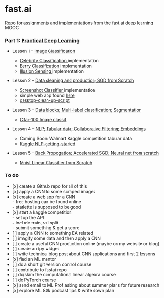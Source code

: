 # fast.ai
Repo for assignments and implementations from the fast.ai deep learning MOOC


### Part 1: <a href = "https://github.com/anjay1101/fast.ai/blob/master/Practical_Deep_Learning_Notes.ipynb"> Practical Deep Learning <a>
* Lesson 1 – <a href = "https://course.fast.ai/videos/?lesson=1"> Image Classification
   * <a href = https://github.com/anjay1101/fast.ai/blob/master/Celebrity_Classification.ipynb > Celebrity Classification <a> implementation
   * <a href = https://github.com/anjay1101/fast.ai/blob/master/Berry_Classif.ipynb > Berry Classification <a> implementation
   * <a href = https://github.com/anjay1101/fast.ai/blob/master/Illusion-Sensing.ipynb > Illusion Sensing <a> implementation

* Lesson 2 – <a href = "https://course.fast.ai/videos/?lesson=2"> Data cleaning and production; SGD from Scratch <a>
   * <a href = https://github.com/anjay1101/fast.ai/blob/master/Desktop-Classif.ipynb > Screenshot Classifier <a> implementation
   * simple web app found <a href = https://desktop-cleaner.onrender.com/> here </a>
   * <a href = https://github.com/anjay1101/fast.ai/blob/master/Clean-Up.ipynb> desktop-clean-up-script </a>
  
* Lesson 3 – <a href = "https://course.fast.ai/videos/?lesson=3"> Data blocks; Multi-label classification; Segmentation <a>
  * <a href = https://github.com/anjay1101/fast.ai/blob/master/Cifar_100.ipynb> Cifar-100 Image classif </a> 

* Lesson 4 – <a href = "https://course.fast.ai/videos/?lesson=4"> NLP; Tabular data; Collaborative Filtering; Embeddings <a>
   * Coming Soon: Walmart Kaggle competition tabular data
   * <a href = https://github.com/anjay1101/Kaggle/blob/master/Kaggle_Real_Or_Not.ipynb> Kaggle NLP-getting-started </a>

* Lesson 5 – <a href = "https://course.fast.ai/videos/?lesson=5"> Back Propogation; Accelerated SGD; Neural net from scratch <a>
   * <a href = https://github.com/anjay1101/fast.ai/blob/master/lesson5_neural_net_from_scratch.ipynb > Mnist Linear Classifier from Scratch <a> 



 ### To do
 <ul>
  <li>[x] create a Github repo for all of this </li>
<li>[x] apply a CNN to some scraped images </li>
<li>[x] create a web app for a CNN </li>
- free hosting can be found online <br>
- starlette is supposed to be good
<li> [x] start a kaggle competition </li>
- set up the API <br>
- include train, val split <br>
- submit something & get a score
<li> [ ] apply a CNN to something EA related </li>
<li> [ ] imagify some data and then apply a CNN </li>
<li> [ ] create a useful CNN production online (maybe on my website or blog) </li>
<li> [ ] create an ipy widget </li>
<li> [ ] write technical blog post about CNN applications and first 2 lessons </li>
<li> [x] find an ML mentor </li>
<li> [ ] do a short git version control course </li>
<li> [ ] contribute to fastai repo </li>
<li> [ ] do/skim the computational linear algebra course </li>
<li> [ ] do PyTorch course </li>
<li> [x] send email to ML Prof asking about summer plans for future research </li>
<li> [x] explore ML 80k podcast tips & write down plan </li>

</ul>
